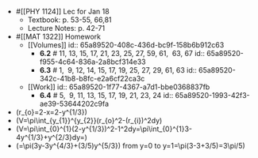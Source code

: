 - #[[PHY 1124]] Lec for Jan 18
	- Textbook: p. 53-55, 66,81
	- Lecture Notes: p. 42-71
- #[[MAT 1322]] Homework
	- [[Volumes]]
	  id:: 65a89520-408c-436d-bc9f-158b6b912c63
		- **6.2** # 11, 13, 15, 17, 21, 23, 25, 27, 59, 61,  63, 67
		  id:: 65a89520-f955-4c64-836a-2a8bcf314e33
		- **6.3** # 1,  9, 12, 14, 15, 17, 19, 25, 27, 29, 61, 63
		  id:: 65a89520-342c-41b8-b8fc-e2a6cf22ca3c
	- [[Work]]
	  id:: 65a89520-1f77-4367-a7d1-bbe0368837fb
		- **6.4** # 5,  9, 11, 13, 15, 17, 19, 21, 23, 24
		  id:: 65a89520-1993-42f3-ae39-53644202c9fa
- \(r_{o}=2-x=2-y^{1/3}\)
- \(V=\pi\int_{y_{1}}^{y_{2}}(r_{o}^2-(r_{i})^2dy\)
- \(V=\pi\int_{0}^{1}(2-y^{1/3})^2-1^2dy=\pi\int_{0}^{1}3-4y^{1/3}+y^{2/3}dy=\)
- \(=\pi(3y-3y^{4/3}+(3/5)y^{5/3}) from y=0 to y=1=\pi(3-3+3/5)=3\pi/5\)